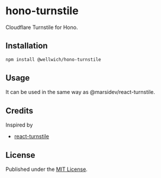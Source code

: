 # hono-turnstile
 
Cloudflare Turnstile for Hono.

## Installation
```bash
npm install @wellwich/hono-turnstile
```

## Usage
It can be used in the same way as @marsidev/react-turnstile.

## Credits

Inspired by

* [react-turnstile]("https://github.com/marsidev/react-turnstile")

## License

Published under the [MIT License](./LICENCE).